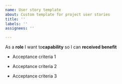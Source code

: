 ```yaml
---
name: User story template
about: Custom template for project user stories
title: ''
labels: ''
assignees: ''

---
```


As a **role** I want to**capability** so I can **received benefit**



- Acceptance criteria 1

- Acceptance criteria 2

- Acceptance criteria 3
